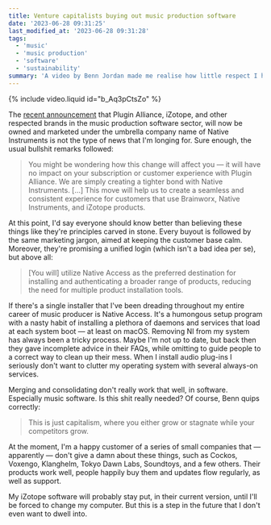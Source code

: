 ```yaml
---
title: Venture capitalists buying out music production software
date: '2023-06-28 09:31:25'
last_modified_at: '2023-06-28 09:31:28'
tags:
  - 'music'
  - 'music production'
  - 'software'
  - 'sustainability'
summary: 'A video by Benn Jordan made me realise how little respect I hold for the idea that growth is a must, in this capitalist world I live in.'
---
```

{% include video.liquid id="b_Aq3pCtsZo" %}

The [recent announcement](https://www.plugin-alliance.com/en/blog/blogpost/items/plugin-alliance-brainworx-and-izotope-now-native-instruments.html) that Plugin Alliance, iZotope, and other respected brands in the music production software sector, will now be owned and marketed under the umbrella company name of Native Instruments is not the type of news that I'm longing for. Sure enough, the usual bullshit remarks followed:

> You might be wondering how this change will affect you — it will have no impact on your subscription or customer experience with Plugin Alliance. We are simply creating a tighter bond with Native Instruments. [&hellip;] This move will help us to create a seamless and consistent experience for customers that use Brainworx, Native Instruments, and iZotope products.

At this point, I'd say everyone should know better than believing these things like they're principles carved in stone. Every buyout is followed by the same marketing jargon, aimed at keeping the customer base calm. Moreover, they're promising a unified login (which isn't a bad idea per se), but above all:

> [You will] utilize Native Access as the preferred destination for installing and authenticating a broader range of products, reducing the need for multiple product installation tools.

If there's a single installer that I've been dreading throughout my entire career of music producer is Native Access. It's a humongous setup program with a nasty habit of installing a plethora of daemons and services that load at each system boot — at least on macOS. Removing NI from my system has always been a tricky process. Maybe I'm not up to date, but back then they gave incomplete advice in their FAQs, while omitting to guide people to a correct way to clean up their mess. When I install audio plug-ins I seriously don't want to clutter my operating system with several always-on services.

Merging and consolidating don't really work that well, in software. Especially music software. Is this shit really needed? Of course, Benn quips correctly:

> This is just capitalism, where you either grow or stagnate while your competitors grow.

At the moment, I'm a happy customer of a series of small companies that — apparently — don't give a damn about these things, such as Cockos, Voxengo, Klanghelm, Tokyo Dawn Labs, Soundtoys, and a few others. Their products work well, people happily buy them and updates flow regularly, as well as support.

My iZotope software will probably stay put, in their current version, until I'll be forced to change my computer. But this is a step in the future that I don't even want to dwell into.